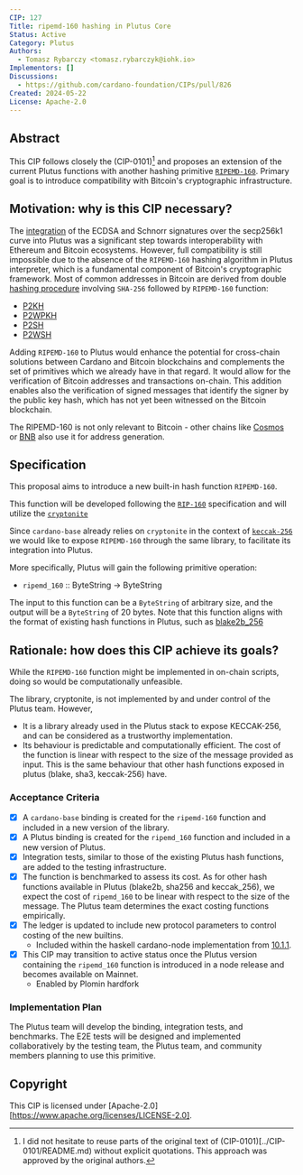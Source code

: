```yaml
---
CIP: 127
Title: ripemd-160 hashing in Plutus Core
Status: Active
Category: Plutus
Authors:
  - Tomasz Rybarczy <tomasz.rybarczyk@iohk.io>
Implementors: []
Discussions:
  - https://github.com/cardano-foundation/CIPs/pull/826
Created: 2024-05-22
License: Apache-2.0
---
```


## Abstract
This CIP follows closely the (CIP-0101)[^1] and proposes an extension of the current Plutus functions with another hashing primitive [`RIPEMD-160`](https://en.bitcoin.it/wiki/RIPEMD-160). Primary goal is to introduce compatibility with Bitcoin's cryptographic infrastructure.

## Motivation: why is this CIP necessary?

The [integration](https://github.com/cardano-foundation/CIPs/blob/master/CIP-0049/README.md) of the ECDSA and Schnorr signatures over the secp256k1 curve into Plutus was a significant step towards interoperability with Ethereum and Bitcoin ecosystems. However, full compatibility is still impossible due to the absence of the `RIPEMD-160` hashing algorithm in Plutus interpreter, which is a fundamental component of Bitcoin's cryptographic framework.
Most of common addresses in Bitcoin are derived from double [hashing procedure](https://learnmeabitcoin.com/technical/cryptography/hash-function/#hash160) involving `SHA-256` followed by `RIPEMD-160` function:
- [P2KH](https://learnmeabitcoin.com/technical/script/p2pkh/)
- [P2WPKH](https://learnmeabitcoin.com/technical/script/p2wpkh/)
- [P2SH](https://learnmeabitcoin.com/technical/script/p2sh/)
- [P2WSH](https://learnmeabitcoin.com/technical/script/p2wsh/)

Adding `RIPEMD-160` to Plutus would enhance the potential for cross-chain solutions between Cardano and Bitcoin blockchains and complements the set of primitives which we already have in that regard. It would allow for the verification of Bitcoin addresses and transactions on-chain. This addition enables also the verification of signed messages that identify the signer by the public key hash, which has not yet been witnessed on the Bitcoin blockchain.

The RIPEMD-160 is not only relevant to Bitcoin - other chains like [Cosmos](https://docs.cosmos.network/main/build/architecture/adr-028-public-key-addresses#legacy-public-key-addresses-dont-change) or [BNB](https://docs.bnbchain.org/docs/beaconchain/learn/accounts/#address) also use it for address generation.

## Specification
This proposal aims to introduce a new built-in hash function `RIPEMD-160`.

This function will be developed following the [`RIP-160`](https://homes.esat.kuleuven.be/~bosselae/ripemd160/pdf/AB-9601/AB-9601.pdf) specification and will utilize the [`cryptonite`](https://github.com/haskell-crypto/cryptonite/blob/master/Crypto/Hash/RIPEMD160.hs)

Since `cardano-base` already relies on `cryptonite` in the context of [`keccak-256`](https://github.com/input-output-hk/cardano-base/blob/master/cardano-crypto-class/src/Cardano/Crypto/Hash/Keccak256.hs) we would like to expose `RIPEMD-160` through the same library, to facilitate its integration into Plutus.

More specifically, Plutus will gain the following primitive operation:

* `ripemd_160` :: ByteString -> ByteString

The input to this function can be a `ByteString` of arbitrary size, and the output will be a `ByteString` of 20 bytes. 
Note that this function aligns with the format of existing hash functions in Plutus, such as [blake2b_256](https://github.com/input-output-hk/plutus/blob/75267027f157f1312964e7126280920d1245c52d/plutus-core/plutus-core/src/Data/ByteString/Hash.hs#L25)

## Rationale: how does this CIP achieve its goals?
While the `RIPEMD-160` function might be implemented in on-chain scripts, doing so would be computationally unfeasible.

The library, cryptonite, is not implemented by and under control of the Plutus team. However,
* It is a library already used in the Plutus stack to expose KECCAK-256, and can be considered as a trustworthy implementation.
* Its behaviour is predictable and computationally efficient. The cost of the function is linear with respect to the size of the message provided as input. This is the same behaviour that other hash functions exposed in plutus (blake, sha3, keccak-256) have.

### Acceptance Criteria
- [X] A `cardano-base` binding is created for the `ripemd-160` function and included in a new version of the library.
- [X] A Plutus binding is created for the `ripemd_160` function and included in a new version of Plutus.
- [X] Integration tests, similar to those of the existing Plutus hash functions, are added to the testing infrastructure.
- [X] The function is benchmarked to assess its cost. As for other hash functions available in Plutus (blake2b, sha256 and keccak_256), we expect the cost of `ripemd_160` to be linear with respect to the size of the message. The Plutus team determines the exact costing functions empirically.
- [x] The ledger is updated to include new protocol parameters to control costing of the new builtins.
  - Included within the haskell cardano-node implementation from [10.1.1](https://github.com/IntersectMBO/cardano-node/releases/tag/10.1.1).
- [x] This CIP may transition to active status once the Plutus version containing the `ripemd_160` function is introduced in a node release and becomes available on Mainnet.
  - Enabled by Plomin hardfork

### Implementation Plan
The Plutus team will develop the binding, integration tests, and benchmarks. The E2E tests will be designed and implemented collaboratively by the testing team, the Plutus team, and community members planning to use this primitive.

## Copyright
This CIP is licensed under [Apache-2.0][https://www.apache.org/licenses/LICENSE-2.0].

[^1]: I did not hesitate to reuse parts of the original text of (CIP-0101)[../CIP-0101/README.md) without explicit quotations. This approach was approved by the original authors.
